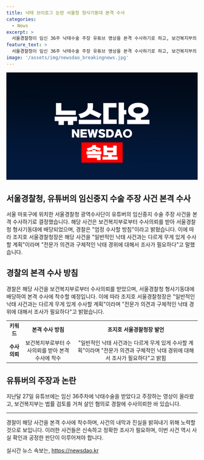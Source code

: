 ```yaml
---
title: 낙태 브이로그 논란 서울청 형사기동대 본격 수사
categories:
  - News
excerpt: >
  서울경찰청이 임신 36주 낙태수술 주장 유튜브 영상을 본격 수사하기로 하고, 보건복지부의 수사 의뢰를 받아 엄정 수사할 방침을 밝혔다. 유튜브 영상에 따르면 36주차에 낙태수술을 받았다는 주장인데, 이에 대해 경찰은 살인 혐의로 수사의뢰를 받았다고 밝혔다. 서울경찰청장은 전문가 의견과 구체적인 낙태 경위에 대한 조사가 필요하다고 강조했다.
feature_text: >
  서울경찰청이 임신 36주 낙태수술 주장 유튜브 영상을 본격 수사하기로 하고, 보건복지부의 수사 의뢰를 받아 엄정 수사할 방침을 밝혔다. 유튜브 영상에 따르면 36주차에 낙태수술을 받았다는 주장인데, 이에 대해 경찰은 살인 혐의로 수사의뢰를 받았다고 밝혔다. 서울경찰청장은 전문가 의견과 구체적인 낙태 경위에 대한 조사가 필요하다고 강조했다.
image: '/assets/img/newsdao_breakingnews.jpg'
---
```


<p><img src="/assets/img/newsdao_breakingnews.jpg" alt="ontimetimes 속보" /></p>

<h2>서울경찰청, 유튜버의 임신중지 수술 주장 사건 본격 수사</h2>

<p data-ke-size="size16">서울 마포구에 위치한 서울경찰청 광역수사단이 유튜버의 임신중지 수술 주장 사건을 본격 수사하기로 결정했습니다. 해당 사건은 보건복지부로부터 수사의뢰를 받아 서울경찰청 형사기동대에 배당되었으며, 경찰은 "엄정 수사할 방침"이라고 밝혔습니다. 이에 따라 조지호 서울경찰청장은 해당 사건을 "일반적인 낙태 사건과는 다르게 무게 있게 수사할 계획"이라며 "전문가 의견과 구체적인 낙태 경위에 대해서 조사가 필요하다"고 말했습니다.</p>

<h2 data-ke-size="size26">경찰의 본격 수사 방침</h2>

<p data-ke-size="size16">경찰은 해당 사건을 보건복지부로부터 수사의뢰를 받았으며, 서울경찰청 형사기동대에 배당하여 본격 수사에 착수할 예정입니다. 이에 따라 조지호 서울경찰청장은 "일반적인 낙태 사건과는 다르게 무게 있게 수사할 계획"이라며 "전문가 의견과 구체적인 낙태 경위에 대해서 조사가 필요하다"고 밝혔습니다.</p>

<table>
  <tr>
    <td style="text-align: center; height: 17px;"><b>키워드</b></td>
    <td style="text-align: center; height: 17px;"><b>본격 수사 방침</b></td>
    <td style="text-align: center; height: 17px;"><b>조지호 서울경찰청장 발언</b></td>
  </tr>
  <tr>
    <td style="text-align: center; height: 17px;"><b>수사의뢰</b></td>
    <td style="text-align: center; height: 17px;">보건복지부로부터 수사의뢰를 받아 본격 수사에 착수</td>
    <td style="text-align: center; height: 17px;">"일반적인 낙태 사건과는 다르게 무게 있게 수사할 계획"이라며 "전문가 의견과 구체적인 낙태 경위에 대해서 조사가 필요하다"고 밝힘</td>
  </tr>
</table>

<h2 data-ke-size="size26">유튜버의 주장과 논란</h2>

<p data-ke-size="size16">지난달 27일 유튜브에는 임신 36주차에 낙태수술을 받았다고 주장하는 영상이 올라왔고, 보건복지부는 법률 검토를 거쳐 살인 혐의로 경찰에 수사의뢰한 바 있습니다.</p>

<hr>

<p data-ke-size="size16">경찰이 해당 사건을 본격 수사에 착수하며, 사건의 내막과 진실을 밝혀내기 위해 노력할 것으로 보입니다. 이러한 사건들은 신속하고 정확한 조사가 필요하며, 이번 사건 역시 사실 확인과 공정한 판단이 이루어져야 합니다.</p>
실시간 뉴스 속보는, <a href="https://newsdao.kr" rel="dofollow">https://newsdao.kr</a>


